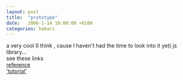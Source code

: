 ```yaml
---
layout: post
title:  "prototype"
date:   2006-1-14 10:00:00 +0100
categories: habari
---
```

<p>a very cool (I think , cause I haven't had the time to look into it yet) js library...<br />
see these links<br />
<a href="http://www.sergiopereira.com/articles/prototype.js.html#Reference">reference</a><br />
<a href="http://www.sergiopereira.com/articles/prototype.js.html">'tutorial'</a>
</p>